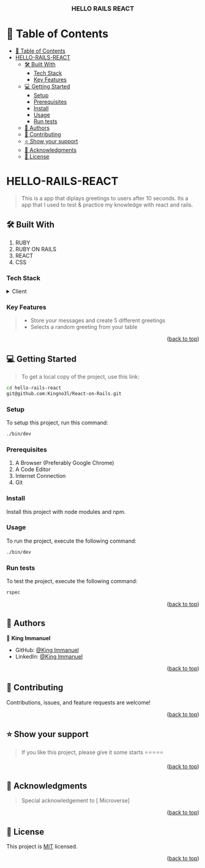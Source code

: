 <a name="readme-top"></a>

<div align="center">

<!-- MAIN HEADING -->

  <h3><b>HELLO RAILS REACT</b></h3>

</div>

<!-- TABLE OF CONTENTS -->

# 📗 Table of Contents

- [📗 Table of Contents](#-table-of-contents)
- [HELLO-RAILS-REACT ](#hello-rails-react-)
  - [🛠 Built With ](#-built-with-)
    - [Tech Stack ](#tech-stack-)
    - [Key Features ](#key-features-)
  - [💻 Getting Started ](#-getting-started-)
    - [Setup](#setup)
    - [Prerequisites](#prerequisites)
    - [Install](#install)
    - [Usage](#usage)
    - [Run tests](#run-tests)
  - [👥 Authors ](#-authors-)
  - [🤝 Contributing ](#-contributing-)
  - [⭐️ Show your support ](#️-show-your-support-)
  - [🙏 Acknowledgments ](#-acknowledgments-)
  - [📝 License ](#-license-)

<!-- INTRO -->

# HELLO-RAILS-REACT <a name="about-project"></a>

> This is a app that diplays greetings to users after 10 seconds. Its a app that I used to test & practice my knowledge with react and rails.
## 🛠 Built With <a name="built-with"></a>

1. RUBY
2. RUBY ON RAILS
3. REACT
4. CSS

### Tech Stack <a name="tech-stack"></a>

<details>
  <summary>Client</summary>
  <ul>
    <li><a href="https://ruby.org/">RUBY</a></li>
    <li><a href="https://ror.org/">RAILS</a></li>
    <li><a href="https://react.org/">REACT</a></li>
  </ul>
</details>

<!-- Features -->

### Key Features <a name="key-features"></a>

> - Store your messages and create 5 different greetings
> - Selects a random greeting from your table 

<p align="right">(<a href="#readme-top">back to top</a>)</p>

<!-- GETTING STARTED -->

## 💻 Getting Started <a name="getting-started"></a>

> To get a local copy of the project, use this link:

```sh
cd hello-rails-react
git@github.com:Kingno3l/React-on-Rails.git
```

<!-- SETUP -->

### Setup

To setup this project, run this command:

```sh
./bin/dev
```

### Prerequisites

1. A Browser (Preferably Google Chrome)
2. A Code Editor
3. Internet Connection
4. Git

<!-- INSTALL -->

### Install

Install this project with node modules and npm.

### Usage

To run the project, execute the following command:

```sh
./bin/dev 
```

### Run tests

To test the project, execute the following command:

```sh
rspec
```

<!-- ## 🚀 Live Demo <a name="live-demo"></a>

- [Live Demo Link](https://wise-spender.onrender.com/)

## 🚀 Video Demo <a name="live-demo"></a>

- [Live Video Link](https://www.loom.com/share/5a9b67e129bd450ca2567c28b58d82cc?sid=738a80de-8cd1-4c0b-8fd9-a28b3251b886) -->

<p align="right">(<a href="#readme-top">back to top</a>)</p>

<!-- AUTHORS -->

## 👥 Authors <a name="authors"></a>

👤 **King Immanuel**

- GitHub: [@King Immanuel](https://github.com/kingno3l)
- LinkedIn: [@King Immanuel](https://www.linkedin.com/in/kingo3l)


<!-- <p align="right">(<a href="#readme-top">back to top</a>)</p> -->

<!-- ## 🔭 Future Features <a name="future-features"></a>

- [ ] **Budget Quotes**
- [ ] **Expense Breakdown** -->
<!-- - [ ] **Repost posts** -->


<p align="right">(<a href="#readme-top">back to top</a>)</p>

<!-- CONTRIBUTION -->

## 🤝 Contributing <a name="contributing"></a>

Contributions, issues, and feature requests are welcome!

<p align="right">(<a href="#readme-top">back to top</a>)</p>

<!--SUPPORT -->

## ⭐️ Show your support <a name="support"></a>

> If you like this project, please give it some starts ⭐️⭐️⭐️⭐️⭐️

<p align="right">(<a href="#readme-top">back to top</a>)</p>

<!-- ACKNOWLEDGEMENTS -->

## 🙏 Acknowledgments <a name="acknowledgements"></a>

> Special acknowledgement to [ Microverse]

<p align="right">(<a href="#readme-top">back to top</a>)</p>

<!-- LICENSE -->


## 📝 License <a name="license"></a>

This project is [MIT](/LICENSE) licensed.

<p align="right">(<a href="#readme-top">back to top</a>)</p>

